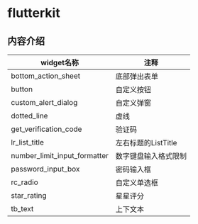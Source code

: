 # flutterkit

## 内容介绍
|widget名称|注释|
|----|-----|
|bottom_action_sheet|底部弹出表单
|button|自定义按钮
|custom_alert_dialog|自定义弹窗
|dotted_line|虚线
|get_verification_code|验证码
|lr_list_title|左右标题的ListTitle
|number_limit_input_formatter|数字键盘输入格式限制
|password_input_box|密码输入框
|rc_radio|自定义单选框
|star_rating|星星评分
|tb_text|上下文本

